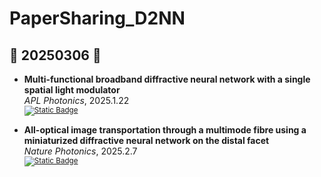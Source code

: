 # PaperSharing_D2NN

## :triangular_flag_on_post: 20250306 :triangular_flag_on_post:
<!--:triangular_flag_on_post:-->

- **Multi-functional broadband diffractive neural network with a single spatial light modulator** <br>
  *APL Photonics*, 2025.1.22 <br>
  <sub>[![Static Badge](https://img.shields.io/badge/Paper-white?logoSize=auto)](https://pubs.aip.org/aip/app/article/10/1/016115/3331973/Multi-functional-broadband-diffractive-neural)</sub>

- **All-optical image transportation through a multimode fibre using a miniaturized diffractive neural network on the distal facet** <br>
  *Nature Photonics*, 2025.2.7 <br>
  <sub>[![Static Badge](https://img.shields.io/badge/Paper-white?logoSize=auto)](https://www.nature.com/articles/s41566-025-01621-4)</sub>

